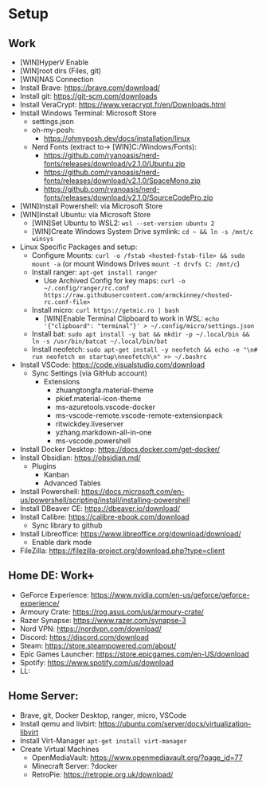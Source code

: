 # Setup

## Work
- [WIN]HyperV Enable
- [WIN]root dirs (Files, git)
- [WIN]NAS Connection
- Install Brave: https://brave.com/download/
- Install git: https://git-scm.com/downloads
- Install VeraCrypt: https://www.veracrypt.fr/en/Downloads.html
- Install Windows Terminal: Microsoft Store
  - settings.json
  - oh-my-posh:
  	- https://ohmyposh.dev/docs/installation/linux
  - Nerd Fonts (extract to-> [WIN]C:/Windows/Fonts):
  	- https://github.com/ryanoasis/nerd-fonts/releases/download/v2.1.0/Ubuntu.zip
  	- https://github.com/ryanoasis/nerd-fonts/releases/download/v2.1.0/SpaceMono.zip
  	- https://github.com/ryanoasis/nerd-fonts/releases/download/v2.1.0/SourceCodePro.zip
- [WIN]Install Powershell: via Microsoft Store
- [WIN]Install Ubuntu: via Microsoft Store
  - [WIN]Set Ubuntu to WSL2: `wsl --set-version ubuntu 2`
  - [WIN]Create Windows System Drive symlink: `cd ~ && ln -s /mnt/c winsys`
- Linux Specific Packages and setup:
  - Configure Mounts: `curl -o /fstab <hosted-fstab-file> && sudo mount -a` (or mount Windows Drives `mount -t drvfs C: /mnt/c`)
  - Install ranger: `apt-get install ranger`
    - Use Archived Config for key maps: `curl -o ~/.config/ranger/rc.conf https://raw.githubusercontent.com/armckinney/<hosted-rc.conf-file>`
  - Install micro: `curl https://getmic.ro | bash`
    - [WIN]Enable Terminal Clipboard to work in WSL: `echo '{"clipboard": "terminal"}' > ~/.config/micro/settings.json`
  - Install bat: `sudo apt install -y bat && mkdir -p ~/.local/bin && ln -s /usr/bin/batcat ~/.local/bin/bat`
  - Install neofetch: `sudo apt-get install -y neofetch && echo -e "\n# run neofetch on startup\nneofetch\n" >> ~/.bashrc`
- Install VSCode: https://code.visualstudio.com/download
  - Sync Settings (via GitHub account)
  	- Extensions
  	  - zhuangtongfa.material-theme
  	  - pkief.material-icon-theme
  	  - ms-azuretools.vscode-docker
  	  - ms-vscode-remote.vscode-remote-extensionpack
  	  - ritwickdey.liveserver
  	  - yzhang.markdown-all-in-one
  	  - ms-vscode.powershell
- Install Docker Desktop: https://docs.docker.com/get-docker/
- Install Obsidian: https://obsidian.md/
  - Plugins
    - Kanban
    - Advanced Tables 
- Install Powershell: https://docs.microsoft.com/en-us/powershell/scripting/install/installing-powershell
- Install DBeaver CE: https://dbeaver.io/download/
- Install Calibre: https://calibre-ebook.com/download
  - Sync library to github
- Install Libreoffice: https://www.libreoffice.org/download/download/
  - Enable dark mode
- FileZilla: https://filezilla-project.org/download.php?type=client


## Home DE: Work+
- GeForce Experience: https://www.nvidia.com/en-us/geforce/geforce-experience/
- Armoury Crate: https://rog.asus.com/us/armoury-crate/
- Razer Synapse: https://www.razer.com/synapse-3
- Nord VPN: https://nordvpn.com/download/
- Discord: https://discord.com/download
- Steam: https://store.steampowered.com/about/
- Epic Games Launcher: https://store.epicgames.com/en-US/download
- Spotify: https://www.spotify.com/us/download
- LL: <LL>


## Home Server:
- Brave, git, Docker Desktop, ranger, micro, VSCode
- Install qemu and livbirt: https://ubuntu.com/server/docs/virtualization-libvirt
- Install Virt-Manager `apt-get install virt-manager`
- Create Virtual Machines
  - OpenMediaVault: https://www.openmediavault.org/?page_id=77
  - Minecraft Server: ?docker
  - RetroPie: https://retropie.org.uk/download/
